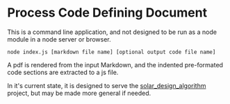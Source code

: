 # Process Code Defining Document

This is a command line application, and not designed to be run as a node module in a node server or browser.

    node index.js [markdown file name] [optional output code file name]

A pdf is rendered from the input Markdown, and the indented pre-formated code sections are extracted to a js file.

In it's current state, it is designed to serve the [solar_design_algorithm](https://github.com/kshowalter/solar_design_algorithm) project, but may be made more general if needed.
